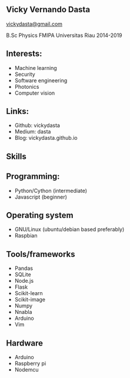 Vicky Vernando Dasta
--------------------
vickydasta@gmail.com

B.Sc Physics
FMIPA Universitas Riau 2014-2019

Interests:
----------

- Machine learning
- Security
- Software engineering
- Photonics
- Computer vision


Links:
------

- Github: vickydasta
- Medium: dasta
- Blog: vickydasta.github.io


Skills
-----


Programming:
-----------

- Python/Cython (intermediate)
- Javascript (beginner)


Operating system
----------------

- GNU/Linux (ubuntu/debian based preferably)
- Raspbian


Tools/frameworks
----------------

- Pandas
- SQLite
- Node.js
- Flask 
- Scikit-learn
- Scikit-image
- Numpy
- Nnabla
- Arduino
- Vim


Hardware
--------

- Arduino
- Raspberry pi
- Nodemcu
